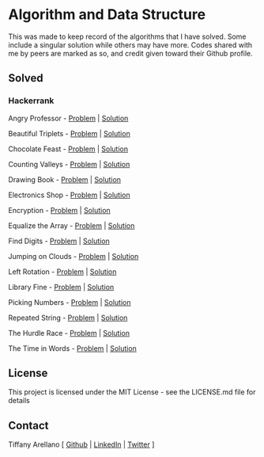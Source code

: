 # Algorithm and Data Structure
This was made to keep record of the algorithms that I have solved. Some include a singular solution while others may have more. Codes shared with me by peers are marked as so, and credit given toward their Github profile.

## Solved
### Hackerrank
Angry Professor - [Problem](https://www.hackerrank.com/challenges/angry-professor/problem) | [Solution](https://github.com/yirano/algorithms-data-structures/blob/master/HackerRank/Javascript/angry-professor.js) <br />

Beautiful Triplets - [Problem](https://www.hackerrank.com/challenges/beautiful-triplets/problem) | [Solution](https://github.com/yirano/algorithms-data-structures/blob/solutions/HackerRank/Javascript/beautiful-triplets.js) <br />

Chocolate Feast - [Problem](https://www.hackerrank.com/challenges/chocolate-feast/problem) | [Solution](https://github.com/yirano/algorithms-data-structures/blob/solutions/HackerRank/Javascript/chocolate-feast.js) <br />

Counting Valleys - [Problem](https://www.hackerrank.com/challenges/counting-valleys/problem) | [Solution](https://github.com/yirano/algorithms-data-structures/blob/solutions/HackerRank/Javascript/counting-valleys.js) <br />

Drawing Book - [Problem](https://www.hackerrank.com/challenges/drawing-book/problem) | [Solution](https://github.com/yirano/algorithms-data-structures/blob/master/HackerRank/Javascript/drawing-book.js) <br />

Electronics Shop - [Problem](https://www.hackerrank.com/challenges/electronics-shop/problem) | [Solution](https://github.com/yirano/algorithms-data-structures/blob/master/HackerRank/Javascript/electronics-shop.js) <br />

Encryption - [Problem](https://www.hackerrank.com/challenges/encryption/problem) | [Solution](https://github.com/yirano/algorithms-data-structures/blob/solutions/HackerRank/Javascript/encryption.js)<br />

Equalize the Array - [Problem](https://www.hackerrank.com/challenges/equality-in-a-array/problem) | [Solution](https://github.com/yirano/algorithms-data-structures/blob/master/HackerRank/Javascript/equalize-the-array.js) <br />

Find Digits - [Problem](https://www.hackerrank.com/challenges/find-digits/problem) | [Solution](https://github.com/yirano/algorithms-data-structures/blob/master/HackerRank/Javascript/find-digits.js) <br />

Jumping on Clouds - [Problem](https://www.hackerrank.com/challenges/jumping-on-the-clouds/problem) | [Solution](https://github.com/yirano/algorithms-data-structures/blob/solutions/HackerRank/Javascript/jumping-on-clouds.js)<br />

Left Rotation - [Problem](https://www.hackerrank.com/challenges/array-left-rotation/problem) | [Solution](https://github.com/yirano/algorithms-data-structures/blob/solutions/HackerRank/Javascript/left-rotation.js)

Library Fine - [Problem](https://www.hackerrank.com/challenges/library-fine/problem) | [Solution](https://github.com/yirano/algorithms-data-structures/blob/master/HackerRank/Javascript/library-fine.js) <br />

Picking Numbers - [Problem](https://www.hackerrank.com/challenges/picking-numbers/problem) | [Solution](https://github.com/yirano/algorithms-data-structures/blob/master/HackerRank/Javascript/picking-numbers.js) <br />

Repeated String - [Problem](https://www.hackerrank.com/challenges/repeated-string/problem) | [Solution](https://github.com/yirano/algorithms-data-structures/blob/master/HackerRank/Javascript/repeated-string.js) <br />

The Hurdle Race - [Problem](https://www.hackerrank.com/challenges/the-hurdle-race/problem) | [Solution](https://github.com/yirano/algorithms-data-structures/blob/master/HackerRank/Javascript/the-hurdle-race.js) <br />

The Time in Words - [Problem](https://www.hackerrank.com/challenges/the-time-in-words/problem) | [Solution](https://github.com/yirano/algorithms-data-structures/blob/master/HackerRank/Javascript/the-time-in-words.js)
<br />


## License
This project is licensed under the MIT License - see the LICENSE.md file for details

## Contact
Tiffany Arellano 
[ [Github](https://github.com/yirano) |
[LinkedIn](https://www.linkedin.com/in/yt-arellano) |
[Twitter](https://twitter.com/yiirano) ]

